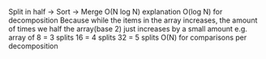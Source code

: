 Split in half -> Sort -> Merge
O(N log N) explanation
O(log N) for decomposition
Because while the items in the array increases, the amount of times we half the array(base 2) just increases by a small amount
e.g. array of 8 = 3 splits
16 = 4 splits
32 = 5 splits
O(N) for comparisons per decomposition

